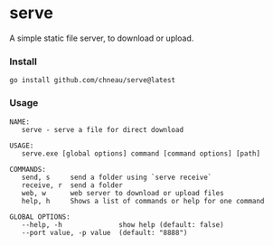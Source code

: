 # serve

A simple static file server, to download or upload.

### Install

```
go install github.com/chneau/serve@latest
```

### Usage

```
NAME:
   serve - serve a file for direct download

USAGE:
   serve.exe [global options] command [command options] [path]

COMMANDS:
   send, s     send a folder using `serve receive`
   receive, r  send a folder
   web, w      web server to download or upload files
   help, h     Shows a list of commands or help for one command

GLOBAL OPTIONS:
   --help, -h              show help (default: false)
   --port value, -p value  (default: "8888")
```
